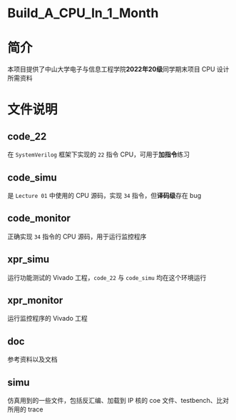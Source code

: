 # Build_A_CPU_In_1_Month
# 简介
本项目提供了中山大学电子与信息工程学院**2022年20级**同学期末项目 CPU 设计所需资料
# 文件说明
## code_22
在 `SystemVerilog` 框架下实现的 `22` 指令 CPU，可用于**加指令**练习
## code_simu
是 `Lecture 01` 中使用的 CPU 源码，实现 `34` 指令，但**译码级**存在 bug
## code_monitor
正确实现 `34` 指令的 CPU 源码，用于运行监控程序
## xpr_simu
运行功能测试的 Vivado 工程，`code_22` 与 `code_simu` 均在这个环境运行
## xpr_monitor
运行监控程序的 Vivado 工程
## doc
参考资料以及文档
## simu
仿真用到的一些文件，包括反汇编、加载到 IP 核的 coe 文件、testbench、比对所用的 trace

